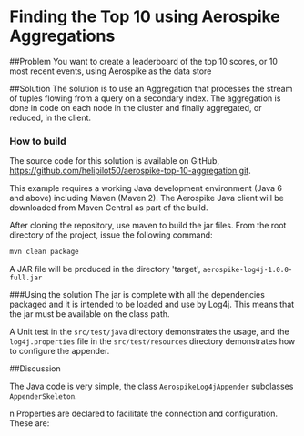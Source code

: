 # Finding the Top 10 using Aerospike Aggregations

##Problem
You want to create a leaderboard of the top 10 scores, or 10 most recent events, using Aerospike as the data store

##Solution
The solution is to use an Aggregation that processes the stream of tuples flowing from a query on a secondary index. The aggregation is done in code on each node in the cluster and finally aggregated, or reduced, in the client.

### How to build

The source code for this solution is available on GitHub,  
https://github.com/helipilot50/aerospike-top-10-aggregation.git. 


This example requires a working Java development environment (Java 6 and above) including Maven (Maven 2). The Aerospike Java client will be downloaded from Maven Central as part of the build.

After cloning the repository, use maven to build the jar files. From the root directory of the project, issue the following command:
```bash
mvn clean package
```
A JAR file will be produced in the directory 'target', `aerospike-log4j-1.0.0-full.jar`

###Using the solution
The jar is complete with all the dependencies packaged and it is intended to be loaded and use by Log4j. This means that the jar must be available on the class path.

A Unit test in the `src/test/java` directory demonstrates the usage, and the `log4j.properties` file in the `src/test/resources` directory demonstrates how to configure the appender.

##Discussion

The Java code is very simple, the class `AerospikeLog4jAppender` subclasses `AppenderSkeleton`.

n Properties are declared to facilitate the connection and configuration. These are:

